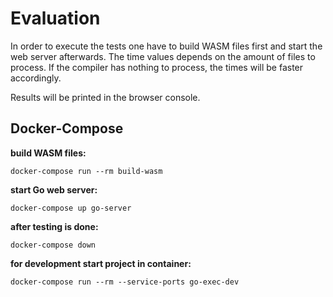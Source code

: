 # Evaluation

In order to execute the tests one have to build WASM files first and start the web server afterwards.
The time values depends on the amount of files to process. If the compiler has nothing to process, the times will be faster accordingly.

Results will be printed in the browser console.

## Docker-Compose

**build WASM files:**

`docker-compose run --rm build-wasm`

**start Go web server:**

`docker-compose up go-server`

**after testing is done:**

`docker-compose down`

**for development start project in container:**

<!-- pass service port so that the container exposes the passed ports automatically  -->

`docker-compose run --rm --service-ports go-exec-dev`
